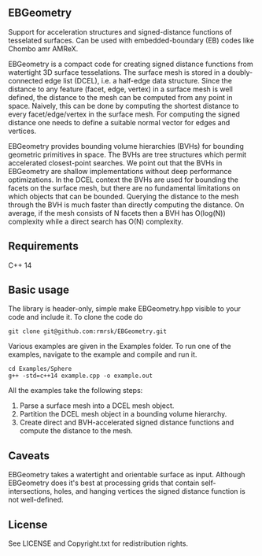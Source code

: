 EBGeometry
----------

Support for acceleration structures and signed-distance functions of tesselated surfaces.
Can be used with embedded-boundary (EB) codes like Chombo amr AMReX.

EBGeometry is a compact code for creating signed distance functions from watertight 3D surface tesselations.
The surface mesh is stored in a doubly-connected edge list (DCEL), i.e. a half-edge data structure.
Since the distance to any feature (facet, edge, vertex) in a surface mesh is well defined, the distance to the mesh can be computed from any point in space.
Naively, this can be done by computing the shortest distance to every facet/edge/vertex in the surface mesh. 
For computing the signed distance one needs to define a suitable normal vector for edges and vertices.

EBGeometry provides bounding volume hierarchies (BVHs) for bounding geometric primitives in space.
The BVHs are tree structures which permit accelerated closest-point searches.
We point out that the BVHs in EBGeometry are shallow implementations without deep performance optimizations. 
In the DCEL context the BVHs are used for bounding the facets on the surface mesh, but there are no fundamental limitations on which objects that can be bounded. 
Querying the distance to the mesh through the BVH is much faster than directly computing the distance.
On average, if the mesh consists of N facets then a BVH has O(log(N)) complexity while a direct search has O(N) complexity. 

Requirements
------------

C++ 14

Basic usage
-----------

The library is header-only, simple make EBGeometry.hpp visible to your code and include it.
To clone the code do

    git clone git@github.com:rmrsk/EBGeometry.git

Various examples are given in the Examples folder.
To run one of the examples, navigate to the example and compile and run it.

    cd Examples/Sphere
    g++ -std=c++14 example.cpp -o example.out

All the examples take the following steps:

1. Parse a surface mesh into a DCEL mesh object.
2. Partition the DCEL mesh object in a bounding volume hierarchy.
3. Create direct and BVH-accelerated signed distance functions and compute the distance to the mesh. 

Caveats
-------

EBGeometry takes a watertight and orientable surface as input. 
Although EBGeometry does it's best at processing grids that contain self-intersections, holes, and hanging vertices the signed distance function is not well-defined.

License
-------

See LICENSE and Copyright.txt for redistribution rights. 
